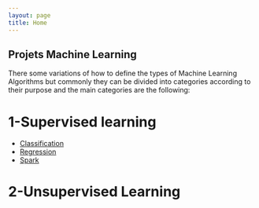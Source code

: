 ```yaml
---
layout: page
title: Home
---
```


## Projets Machine Learning
There some variations of how to define the types of Machine Learning Algorithms but commonly they can be divided into categories
according to their purpose and the main categories are the following:
# 1-Supervised learning 
* [Classification](https://rajoul.github.io/Machine_Learning/Classification)
* [Regression](https://rajoul.github.io/my_write_up/Kioptrix_2)
* [Spark](https://rajoul.github.io/my_write_up/Kioptrix_3)
# 2-Unsupervised Learning

